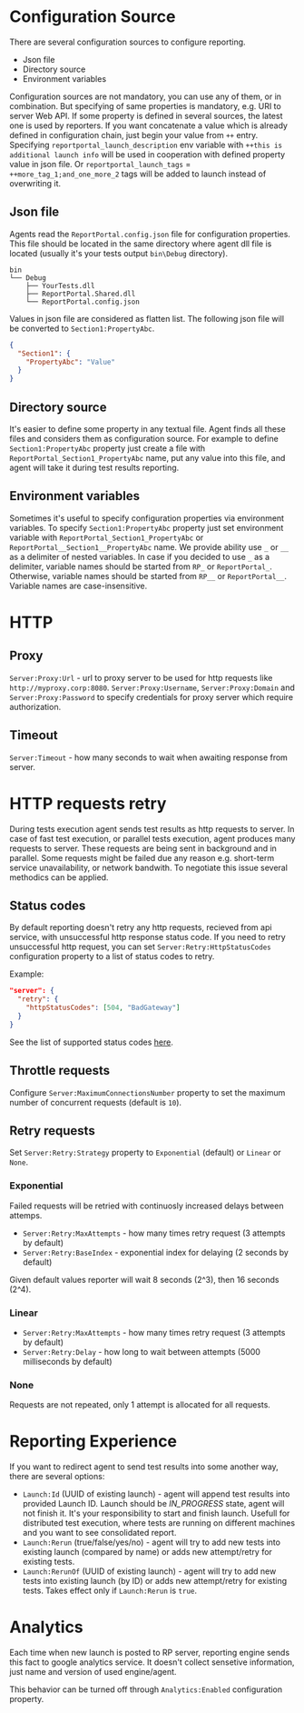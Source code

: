 # Configuration Source
There are several configuration sources to configure reporting.

- Json file
- Directory source
- Environment variables

Configuration sources are not mandatory, you can use any of them, or in combination. But specifying of same properties is mandatory, e.g. URI to server Web API. If some property is defined in several sources, the latest one is used by reporters. If you want concatenate a value which is already defined in configuration chain, just begin your value from `++` entry. Specifying `reportportal_launch_description` env variable with `++this is additional launch info` will be used in cooperation with defined property value in json file. Or `reportportal_launch_tags` = `++more_tag_1;and_one_more_2` tags will be added to launch instead of overwriting it. 

## Json file
Agents read the `ReportPortal.config.json` file for configuration properties. This file should be located in the same directory where agent dll file is located (usually it's your tests output `bin\Debug` directory).

```
bin
└── Debug
    ├── YourTests.dll
    ├── ReportPortal.Shared.dll
    └── ReportPortal.config.json
```

Values in json file are considered as flatten list. The following json file will be converted to `Section1:PropertyAbc`.
```json
{
  "Section1": {
    "PropertyAbc": "Value"
  }
}
```

## Directory source
It's easier to define some property in any textual file. Agent finds all these files and considers them as configuration source. For example to define `Section1:PropertyAbc` property just create a file with `ReportPortal_Section1_PropertyAbc` name, put any value into this file, and agent will take it during test results reporting.

## Environment variables
Sometimes it's useful to specify configuration properties via environment variables. To specify `Section1:PropertyAbc` property just set environment variable with `ReportPortal_Section1_PropertyAbc` or `ReportPortal__Section1__PropertyAbc` name. We provide ability use `_` or `__` as a delimiter of nested variables. In case if you decided to use `_` as a delimiter, variable names should be started from `RP_` or `ReportPortal_`. Otherwise, variable names should be started from `RP__` or `ReportPortal__`. Variable names are case-insensitive.

# HTTP
## Proxy
`Server:Proxy:Url` - url to proxy server to be used for http requests like `http://myproxy.corp:8080`.
`Server:Proxy:Username`, `Server:Proxy:Domain` and `Server:Proxy:Password` to specify credentials for proxy server which require authorization.

## Timeout
`Server:Timeout` - how many seconds to wait when awaiting response from server.

# HTTP requests retry
During tests execution agent sends test results as http requests to server. In case of fast test execution, or parallel tests execution, agent produces many requests to server. These requests are being sent in background and in parallel. Some requests might be failed due any reason e.g. short-term service unavailability, or network bandwith. To negotiate this issue several methodics can be applied.

## Status codes
By default reporting doesn't retry any http requests, recieved from api service, with unsuccessful http response status code. If you need to retry unsuccessful http request, you can set `Server:Retry:HttpStatusCodes` configuration property to a list of status codes to retry.

Example:
```json
"server": {
  "retry": {
    "httpStatusCodes": [504, "BadGateway"]
  }
}
```

See the list of supported status codes [here](https://learn.microsoft.com/en-us/dotnet/api/system.net.httpstatuscode).

## Throttle requests
Configure `Server:MaximumConnectionsNumber` property to set the maximum number of concurrent requests (default is `10`).

## Retry requests
Set `Server:Retry:Strategy` property to `Exponential` (default) or `Linear` or `None`.

### Exponential
Failed requests will be retried with continuosly increased delays between attemps.

- `Server:Retry:MaxAttempts` - how many times retry request (3 attempts by default)
- `Server:Retry:BaseIndex` - exponential index for delaying (2 seconds by default)

Given default values reporter will wait 8 seconds (2^3), then 16 seconds (2^4).

### Linear
- `Server:Retry:MaxAttempts` - how many times retry request (3 attempts by default)
- `Server:Retry:Delay` - how long to wait between attempts (5000 milliseconds by default)

### None
Requests are not repeated, only 1 attempt is allocated for all requests.


# Reporting Experience

If you want to redirect agent to send test results into some another way, there are several options:
- `Launch:Id` (UUID of existing launch) - agent will append test results into provided Launch ID. Launch should be *IN_PROGRESS* state, agent will not finish it. It's your responsibility to start and finish launch. Usefull for distributed test execution, where tests are running on different machines and you want to see consolidated report.
- `Launch:Rerun` (true/false/yes/no) - agent will try to add new tests into existing launch (compared by name) or adds new attempt/retry for existing tests.
- `Launch:RerunOf` (UUID of existing launch) - agent will try to add new tests into existing launch (by ID) or adds new attempt/retry for existing tests. Takes effect only if `Launch:Rerun` is `true`.


# Analytics

Each time when new launch is posted to RP server, reporting engine sends this fact to google analytics service. It doesn't collect sensetive information, just name and version of used engine/agent.

This behavior can be turned off through `Analytics:Enabled` configuration property.